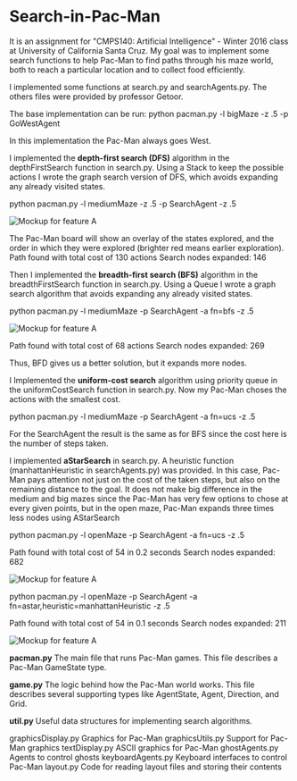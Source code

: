 # Search-in-Pac-Man
It is an assignment for "CMPS140: Artificial Intelligence" - Winter 2016 class at University of California Santa Cruz. My goal was to implement some search functions to help Pac-Man to find paths through his maze world, both to reach a particular location and to collect food efficiently.

I implemented some functions at search.py and searchAgents.py. The others files were provided by professor Getoor. 

The base implementation can be run: 
python pacman.py -l bigMaze -z .5 -p GoWestAgent

In this implementation the Pac-Man always goes West.

I implemented the **depth-first search (DFS)** algorithm in the depthFirstSearch function in search.py. Using a Stack to keep the possible actions I wrote the graph search version of DFS, which avoids expanding any already visited states. 

python pacman.py -l mediumMaze -z .5 -p SearchAgent -z .5

![Mockup for feature A](https://github.com/Katy-katy/Pac-Man-as-an-AI-Agent-search-/blob/master/dfs.png)

The Pac-Man board will show an overlay of the states explored, and the order in which they were explored (brighter red means earlier exploration). 
Path found with total cost of 130 actions
Search nodes expanded: 146

Then I  implemented the **breadth-first search (BFS)** algorithm in the breadthFirstSearch function in search.py. Using a Queue I wrote  a graph search algorithm that avoids expanding any already visited states.

python pacman.py -l mediumMaze -p SearchAgent -a fn=bfs -z .5

![Mockup for feature A](https://github.com/Katy-katy/Pac-Man-as-an-AI-Agent-search-/blob/master/bfs.png)


Path found with total cost of 68 actions
Search nodes expanded: 269

Thus, BFD gives us a better solution, but it expands more nodes.


I Implemented the **uniform-cost search** algorithm using priority queue in the uniformCostSearch function in search.py. Now my Pac-Man choses the actions with the smallest cost. 

python pacman.py -l mediumMaze -p SearchAgent -a fn=ucs -z .5

For the SearchAgent the result is the same as for BFS since the cost here is the number of steps taken.

I implemented  **aStarSearch** in search.py. A heuristic function (manhattanHeuristic in searchAgents.py) was provided. In this case, Pac-Man pays attention not just on the cost of the taken steps, but also on the remaining distance to the goal. It does not make big difference in the medium and big mazes since the Pac-Man has very few options to chose at every given points, but in the open maze, Pac-Man expands three times less nodes using AStarSearch

python pacman.py -l openMaze -p SearchAgent -a fn=ucs -z .5

Path found with total cost of 54 in 0.2 seconds
Search nodes expanded: 682

![Mockup for feature A](https://github.com/Katy-katy/Pac-Man-as-an-AI-Agent-search-/blob/master/dfs.png)

python pacman.py -l openMaze -p SearchAgent -a fn=astar,heuristic=manhattanHeuristic  -z .5

Path found with total cost of 54 in 0.1 seconds
Search nodes expanded: 211

![Mockup for feature A](https://github.com/Katy-katy/Pac-Man-as-an-AI-Agent-search-/blob/master/openMaze_Asearch.png)




**pacman.py** The main file that runs Pac-Man games. This file describes a Pac-Man GameState type.

**game.py** The logic behind how the Pac-Man world works. This file describes several supporting types like AgentState, Agent, Direction, and Grid.

**util.py** Useful data structures for implementing search algorithms.


graphicsDisplay.py	Graphics for Pac-Man
graphicsUtils.py	Support for Pac-Man graphics
textDisplay.py	ASCII graphics for Pac-Man
ghostAgents.py	Agents to control ghosts
keyboardAgents.py	Keyboard interfaces to control Pac-Man
layout.py	Code for reading layout files and storing their contents
